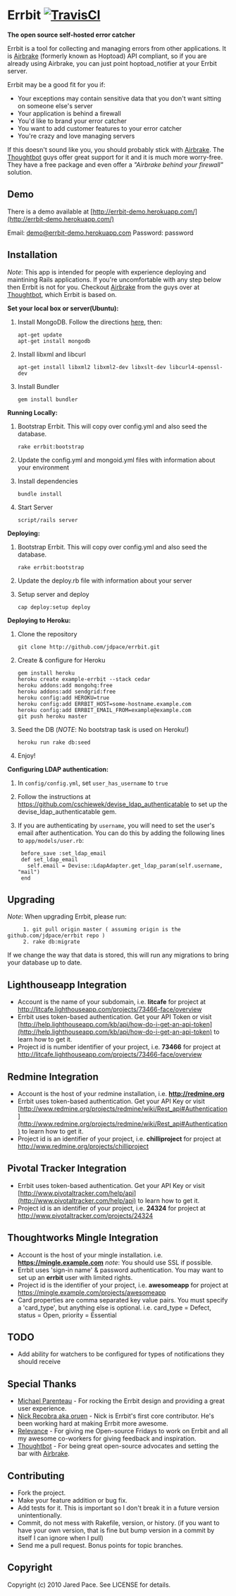 Errbit [![TravisCI](https://secure.travis-ci.org/errbit/errbit.png?branch=master)](http://travis-ci.org/errbit/errbit)
======

**The open source self-hosted error catcher**

Errbit is a tool for collecting and managing errors from other applications.
It is [Airbrake](http://airbrakeapp.com) (formerly known as Hoptoad) API compliant,
so if you are already using Airbrake, you can just point hoptoad_notifier at your Errbit server.

Errbit may be a good fit for you if:

* Your exceptions may contain sensitive data that you don't want sitting on someone else's server
* Your application is behind a firewall
* You'd like to brand your error catcher
* You want to add customer features to your error catcher
* You're crazy and love managing servers

If this doesn't sound like you, you should probably stick with [Airbrake](http://airbrakeapp.com).
The [Thoughtbot](http://thoughtbot.com) guys offer great support for it and it is much more worry-free.
They have a free package and even offer a *"Airbrake behind your firewall"* solution.

Demo
----

There is a demo available at [http://errbit-demo.herokuapp.com/](http://errbit-demo.herokuapp.com/)

Email: demo@errbit-demo.herokuapp.com
Password: password

Installation
------------

*Note*: This app is intended for people with experience deploying and maintining
Rails applications. If you're uncomfortable with any step below then Errbit is not
for you. Checkout [Airbrake](http://airbrakeapp.com) from the guys over at
[Thoughtbot](http://thoughtbot.com), which Errbit is based on.

**Set your local box or server(Ubuntu):**

  1. Install MongoDB. Follow the directions [here](http://www.mongodb.org/display/DOCS/Ubuntu+and+Debian+packages), then:

         apt-get update
         apt-get install mongodb

  2. Install libxml and libcurl

         apt-get install libxml2 libxml2-dev libxslt-dev libcurl4-openssl-dev

  3. Install Bundler

         gem install bundler

**Running Locally:**

  1. Bootstrap Errbit. This will copy over config.yml and also seed the database.

         rake errbit:bootstrap

  2. Update the config.yml and mongoid.yml files with information about your environment
  3. Install dependencies

         bundle install

  4. Start Server

         script/rails server

**Deploying:**

  1. Bootstrap Errbit. This will copy over config.yml and also seed the database.

         rake errbit:bootstrap

  2. Update the deploy.rb file with information about your server
  3. Setup server and deploy

         cap deploy:setup deploy

**Deploying to Heroku:**

  1. Clone the repository

         git clone http://github.com/jdpace/errbit.git

  2. Create & configure for Heroku

         gem install heroku
         heroku create example-errbit --stack cedar
         heroku addons:add mongohq:free
         heroku addons:add sendgrid:free
         heroku config:add HEROKU=true
         heroku config:add ERRBIT_HOST=some-hostname.example.com
         heroku config:add ERRBIT_EMAIL_FROM=example@example.com
         git push heroku master

  3. Seed the DB (_NOTE_: No bootstrap task is used on Heroku!)

         heroku run rake db:seed

  4. Enjoy!


**Configuring LDAP authentication:**

  1. In `config/config.yml`, set `user_has_username` to `true`
  2. Follow the instructions at https://github.com/cschiewek/devise_ldap_authenticatable
  to set up the devise_ldap_authenticatable gem.

  3. If you are authenticating by `username`, you will need to set the user's email
  after authentication. You can do this by adding the following lines to `app/models/user.rb`:

          before_save :set_ldap_email
          def set_ldap_email
            self.email = Devise::LdapAdapter.get_ldap_param(self.username, "mail")
          end


Upgrading
---------
*Note*: When upgrading Errbit, please run:

         1. git pull origin master ( assuming origin is the github.com/jdpace/errbit repo )
         2. rake db:migrate

If we change the way that data is stored, this will run any migrations to bring your database up to date.


Lighthouseapp Integration
-------------------------

* Account is the name of your subdomain, i.e. **litcafe** for project at http://litcafe.lighthouseapp.com/projects/73466-face/overview
* Errbit uses token-based authentication. Get your API Token or visit [http://help.lighthouseapp.com/kb/api/how-do-i-get-an-api-token](http://help.lighthouseapp.com/kb/api/how-do-i-get-an-api-token) to learn how to get it.
* Project id is number identifier of your project, i.e. **73466** for project at http://litcafe.lighthouseapp.com/projects/73466-face/overview

Redmine Integration
-------------------------

* Account is the host of your redmine installation, i.e. **http://redmine.org**
* Errbit uses token-based authentication. Get your API Key or visit [http://www.redmine.org/projects/redmine/wiki/Rest_api#Authentication](http://www.redmine.org/projects/redmine/wiki/Rest_api#Authentication) to learn how to get it.
* Project id is an identifier of your project, i.e. **chilliproject** for project at http://www.redmine.org/projects/chilliproject

Pivotal Tracker Integration
-------------------------

* Errbit uses token-based authentication. Get your API Key or visit [http://www.pivotaltracker.com/help/api](http://www.pivotaltracker.com/help/api) to learn how to get it.
* Project id is an identifier of your project, i.e. **24324** for project at http://www.pivotaltracker.com/projects/24324

Thoughtworks Mingle Integration
-------------------------------

* Account is the host of your mingle installation. i.e. **https://mingle.example.com**  *note*: You should use SSL if possible.
* Errbit uses 'sign-in name' & password authentication. You may want to set up an **errbit** user with limited rights.
* Project id is the identifier of your project, i.e. **awesomeapp** for project at https://mingle.example.com/projects/awesomeapp
* Card properties are comma separated key value pairs. You must specify a 'card_type', but anything else is optional. i.e. card_type = Defect, status = Open, priority = Essential


TODO
----

* Add ability for watchers to be configured for types of notifications they should receive

Special Thanks
--------------

* [Michael Parenteau](http://michaelparenteau.com) - For rocking the Errbit design and providing a great user experience.
* [Nick Recobra aka oruen](https://github.com/oruen) - Nick is Errbit's first core contributor. He's been working hard at making Errbit more awesome.
* [Relevance](http://thinkrelevance.com) - For giving me Open-source Fridays to work on Errbit and all my awesome co-workers for giving feedback and inspiration.
* [Thoughtbot](http://thoughtbot.com) - For being great open-source advocates and setting the bar with [Airbrake](http://airbrakeapp.com).

Contributing
------------

* Fork the project.
* Make your feature addition or bug fix.
* Add tests for it. This is important so I don't break it in a
  future version unintentionally.
* Commit, do not mess with Rakefile, version, or history.
  (if you want to have your own version, that is fine but bump version in a commit by itself I can ignore when I pull)
* Send me a pull request. Bonus points for topic branches.

Copyright
---------

Copyright (c) 2010 Jared Pace. See LICENSE for details.

